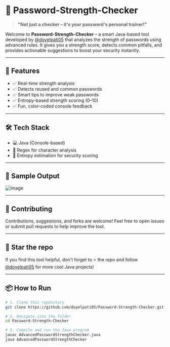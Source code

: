 # 🔐 Password-Strength-Checker

> **"Not just a checker – it's your password's personal trainer!"**

Welcome to **Password-Strength-Checker** – a smart Java-based tool developed by [@doyelpati05](https://github.com/doyelpati05) that analyzes the strength of passwords using advanced rules. It gives you a strength score, detects common pitfalls, and provides actionable suggestions to boost your security instantly.

---

## 🚀 Features

- ✅ Real-time strength analysis  
- ✅ Detects reused and common passwords  
- ✅ Smart tips to improve weak passwords  
- ✅ Entropy-based strength scoring (0–10)  
- ✅ Fun, color-coded console feedback

---

## 🛠️ Tech Stack

- 💻 Java (Console-based)
- 🧠 Regex for character analysis
- 🔐 Entropy estimation for security scoring

---

## 📸 Sample Output


![Image](https://github.com/user-attachments/assets/12bf811a-36e5-4f2f-97ae-553ac437f00f)




---

## 🙌 Contributing
Contributions, suggestions, and forks are welcome!
Feel free to open issues or submit pull requests to help improve the tool.

---

## 🌟 Star the repo
If you find this tool helpful, don't forget to ⭐ the repo and follow [@doyelpati05](https://github.com/doyelpati05) for more cool Java projects!

---

## 📦 How to Run

```bash
# 1. Clone this repository
git clone https://github.com/doyelpati05/Password-Strength-Checker.git

# 2. Navigate into the folder
cd Password-Strength-Checker

# 3. Compile and run the Java program
javac AdvancedPasswordStrengthChecker.java
java AdvancedPasswordStrengthChecker

